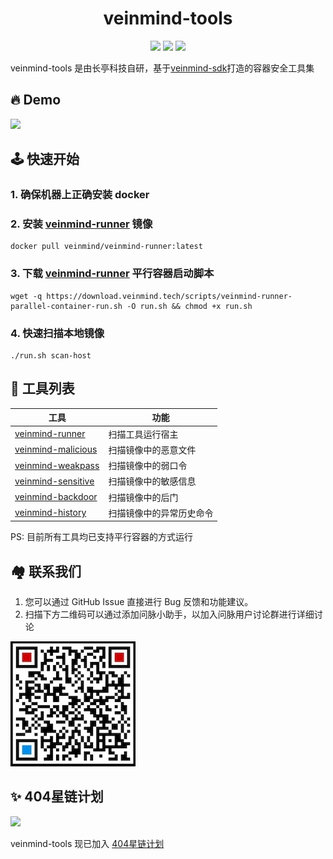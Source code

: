 <h1 align="center"> veinmind-tools </h1>

<p align="center">
<img src="https://img.shields.io/github/v/release/chaitin/veinmind-tools.svg" />
<img src="https://img.shields.io/github/release-date/chaitin/veinmind-tools.svg?color=blue&label=update" />
<img src="https://img.shields.io/badge/go report-A+-brightgreen.svg" />

veinmind-tools 是由长亭科技自研，基于<a href="https://github.com/chaitin/libveinmind">veinmind-sdk</a>打造的容器安全工具集
</p>

## 🔥 Demo
![](https://dinfinite.oss-cn-beijing.aliyuncs.com/image/20220415144819.gif)


## 🕹️ 快速开始
### 1. 确保机器上正确安装 docker
### 2. 安装 [veinmind-runner](https://github.com/chaitin/veinmind-tools/tree/master/veinmind-runner) 镜像
```
docker pull veinmind/veinmind-runner:latest
```
### 3. 下载 [veinmind-runner](https://github.com/chaitin/veinmind-tools/tree/master/veinmind-runner) 平行容器启动脚本
```
wget -q https://download.veinmind.tech/scripts/veinmind-runner-parallel-container-run.sh -O run.sh && chmod +x run.sh
```
### 4. 快速扫描本地镜像
```
./run.sh scan-host
```


## 🔨 工具列表

|  工具 | 功能  | 
|---|---|
|  [veinmind-runner](https://github.com/chaitin/veinmind-tools/tree/master/veinmind-runner) | 扫描工具运行宿主 |
|  [veinmind-malicious](https://github.com/chaitin/veinmind-tools/tree/master/veinmind-malicious) | 扫描镜像中的恶意文件  |
|  [veinmind-weakpass](https://github.com/chaitin/veinmind-tools/tree/master/veinmind-weakpass)  | 扫描镜像中的弱口令  |
|  [veinmind-sensitive](https://github.com/chaitin/veinmind-tools/tree/master/veinmind-sensitive) | 扫描镜像中的敏感信息  |
|  [veinmind-backdoor](https://github.com/chaitin/veinmind-tools/tree/master/veinmind-backdoor) | 扫描镜像中的后门 |
|  [veinmind-history](https://github.com/chaitin/veinmind-tools/tree/master/veinmind-history) | 扫描镜像中的异常历史命令 |
    
PS: 目前所有工具均已支持平行容器的方式运行

## 🏘️ 联系我们
1. 您可以通过 GitHub Issue 直接进行 Bug 反馈和功能建议。
2. 扫描下方二维码可以通过添加问脉小助手，以加入问脉用户讨论群进行详细讨论

![](docs/veinmind-group-qrcode.jpg)

## ✨ 404星链计划
<img src="https://github.com/knownsec/404StarLink-Project/raw/master/logo.png" width="30%">

veinmind-tools 现已加入 [404星链计划](https://github.com/knownsec/404StarLink)
